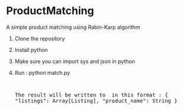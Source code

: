 # ProductMatching
A simple product matching using Rabin-Karp algorithm

1) Clone the repository
2) Install python
3) Make sure you can import sys and json in python
4) Run :
    python match.py <products file> <listing file> <result file>
  
    The result will be written to <result file> in this format :
      {
        "listings": Array[Listing], 
        "product_name": String
      }
